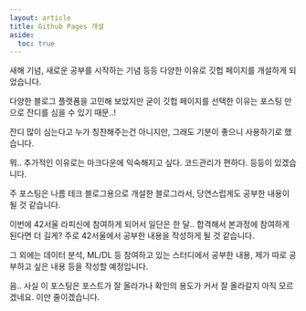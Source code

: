 ```yaml
---
layout: article
title: Github Pages 개설
aside:
  toc: true
---
```

새해 기념, 새로운 공부를 시작하는 기념 등등 다양한 이유로 깃헙 페이지를 개설하게 되었습니다.

다양한 블로그 플랫폼을 고민해 보았지만 굳이 깃헙 페이지를 선택한 이유는 포스팅 만으로 잔디를 심을 수 있기 때문..!

잔디 많이 심는다고 누가 칭찬해주는건 아니지만, 그래도 기분이 좋으니 사용하기로 했습니다.

뭐.. 추가적인 이유로는 마크다운에 익숙해지고 싶다. 코드관리가 편하다. 등등이 있겠습니다.

주 포스팅은 나름 테크 블로그용으로 개설한 블로그라서, 당연스럽게도 공부한 내용이 될 것 같습니다.

이번에 42서울 라피신에 참여하게 되어서 일단은 한 달.. 합격해서 본과정에 참여하게 된다면 더 길게? 주로 42서울에서 공부한 내용을 작성하게 될 것 같습니다.

그 외에는 데이터 분석, ML/DL 등 참여하고 있는 스터디에서 공부한 내용, 제가 따로 공부하고 싶은 내용 등을 작성할 예정입니다.

음.. 사실 이 포스팅은 포스트가 잘 올라가나 확인의 용도가 커서 잘 올라갈지 아직 모르겠네요. 이만 줄이겠습니다.